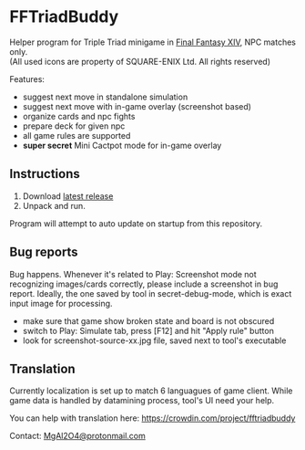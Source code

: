 # FFTriadBuddy
Helper program for Triple Triad minigame in [Final Fantasy XIV](https://www.finalfantasyxiv.com/), NPC matches only.  
(All used icons are property of SQUARE-ENIX Ltd. All rights reserved)

Features:

* suggest next move in standalone simulation
* suggest next move with in-game overlay (screenshot based)
* organize cards and npc fights
* prepare deck for given npc
* all game rules are supported
* **super secret** Mini Cactpot mode for in-game overlay

## Instructions
1. Download [latest release](https://github.com/MgAl2O4/FFTriadBuddy/releases/latest)
2. Unpack and run. 

Program will attempt to auto update on startup from this repository.

## Bug reports

Bug happens. Whenever it's related to Play: Screenshot mode not recognizing images/cards correctly, please include a screenshot in bug report. Ideally, the one saved by tool in secret-debug-mode, which is exact input image for processing.
* make sure that game show broken state and board is not obscured
* switch to Play: Simulate tab, press [F12] and hit "Apply rule" button
* look for screenshot-source-xx.jpg file, saved next to tool's executable

## Translation

Currently localization is set up to match 6 languagues of game client. While game data is handled by datamining process, tool's UI need your help. 

You can help with translation here: https://crowdin.com/project/fftriadbuddy


Contact: MgAl2O4@protonmail.com

